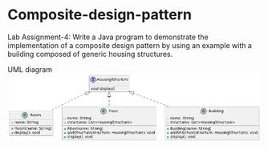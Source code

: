 # Composite-design-pattern

Lab Assignment-4: Write a Java program to demonstrate the implementation of a composite design pattern by using an example with a building composed of generic housing structures.

UML diagram
![Alt text](https://github.com/SelimRejabd/Composite-design-pattern/blob/main/uml%20diagram.png "UML diagram")
